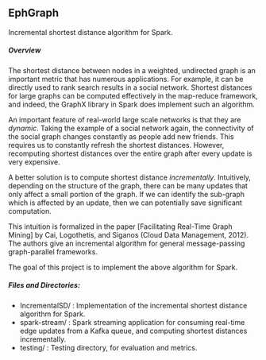 ## EphGraph 
Incremental shortest distance algorithm for Spark.

##### Overview
The shortest distance between nodes in a weighted, undirected graph is an important metric that has numerous applications. For example, it can be directly used to rank search results in a social network. Shortest distances for large graphs can be computed effectively in the map-reduce framework, and indeed, the GraphX library in Spark does implement such an algorithm. 

An important feature of real-world large scale networks is that they are *dynamic*. Taking the example of a social network again, the connectivity of the social graph changes constantly as people add new friends. This requires us to constantly refresh the shortest distances. However, recomputing shortest distances over the entire graph after every update is very expensive.

A better solution is to compute shortest distance *incrementally*. Intuitively, depending on the structure of the graph, there can be many updates that only affect a small portion of the graph. If we can identify the sub-graph which is affected by an update, then we can potentially save significant computation.

This intuition is formalized in the paper [Facilitating Real-Time Graph Mining] by Cai, Logothetis, and Siganos (Cloud Data Management, 2012). The authors give an incremental algorithm for general message-passing graph-parallel frameworks.

The goal of this project is to implement the above algorithm for Spark.

##### Files and Directories:
- IncrementalSD/ : Implementation of the incremental shortest distance algorithm for Spark.
- spark-stream/ : Spark streaming application for consuming real-time edge updates from a Kafka queue, and computing shortest distances incrementally.
- testing/ : Testing directory, for evaluation and metrics.
